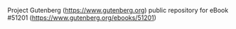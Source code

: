 Project Gutenberg (https://www.gutenberg.org) public repository for
eBook #51201 (https://www.gutenberg.org/ebooks/51201)
